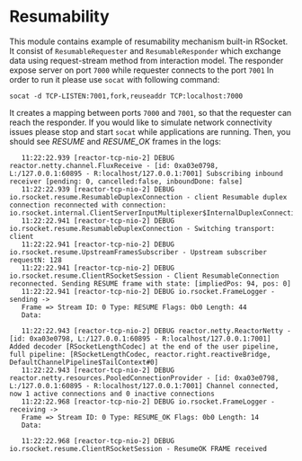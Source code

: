 # Resumability

This module contains example of resumability mechanism built-in RSocket. 
It consist of `ResumableRequester` and `ResumableResponder` which exchange data using
request-stream method from interaction model. The responder expose server on port `7000` 
while requester connects to the port `7001`
In order to run it please use `socat` with following command:

`socat -d TCP-LISTEN:7001,fork,reuseaddr TCP:localhost:7000`

It creates a mapping between ports `7000` and `7001`, so that the requester can reach the responder. 
If you would like to simulate network connectivity issues please stop and start `socat` while applications are running.
Then, you should see *RESUME* and *RESUME_OK* frames in the logs:

```11:22:06.932 [parallel-6] DEBUG io.rsocket.resume.ClientRSocketSession - Retrying with: ExponentialBackoffResumeStrategy{next=PT8S, firstBackoff=PT1S, maxBackoff=PT16S, factor=2}
   11:22:22.939 [reactor-tcp-nio-2] DEBUG reactor.netty.channel.FluxReceive - [id: 0xa03e0798, L:/127.0.0.1:60895 - R:localhost/127.0.0.1:7001] Subscribing inbound receiver [pending: 0, cancelled:false, inboundDone: false]
   11:22:22.939 [reactor-tcp-nio-2] DEBUG io.rsocket.resume.ResumableDuplexConnection - client Resumable duplex connection reconnected with connection: io.rsocket.internal.ClientServerInputMultiplexer$InternalDuplexConnection@60ef1f7e
   11:22:22.941 [reactor-tcp-nio-2] DEBUG io.rsocket.resume.ResumableDuplexConnection - Switching transport: client
   11:22:22.941 [reactor-tcp-nio-2] DEBUG io.rsocket.resume.UpstreamFramesSubscriber - Upstream subscriber requestN: 128
   11:22:22.941 [reactor-tcp-nio-2] DEBUG io.rsocket.resume.ClientRSocketSession - Client ResumableConnection reconnected. Sending RESUME frame with state: [impliedPos: 94, pos: 0]
   11:22:22.941 [reactor-tcp-nio-2] DEBUG io.rsocket.FrameLogger - sending -> 
   Frame => Stream ID: 0 Type: RESUME Flags: 0b0 Length: 44
   Data:
   
   11:22:22.943 [reactor-tcp-nio-2] DEBUG reactor.netty.ReactorNetty - [id: 0xa03e0798, L:/127.0.0.1:60895 - R:localhost/127.0.0.1:7001] Added decoder [RSocketLengthCodec] at the end of the user pipeline, full pipeline: [RSocketLengthCodec, reactor.right.reactiveBridge, DefaultChannelPipeline$TailContext#0]
   11:22:22.943 [reactor-tcp-nio-2] DEBUG reactor.netty.resources.PooledConnectionProvider - [id: 0xa03e0798, L:/127.0.0.1:60895 - R:localhost/127.0.0.1:7001] Channel connected, now 1 active connections and 0 inactive connections
   11:22:22.968 [reactor-tcp-nio-2] DEBUG io.rsocket.FrameLogger - receiving -> 
   Frame => Stream ID: 0 Type: RESUME_OK Flags: 0b0 Length: 14
   Data:
   
   11:22:22.968 [reactor-tcp-nio-2] DEBUG io.rsocket.resume.ClientRSocketSession - ResumeOK FRAME received
```


